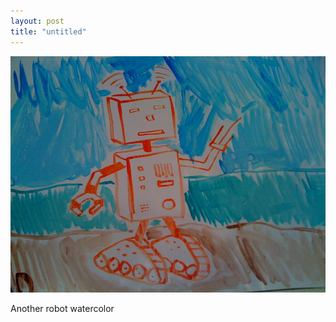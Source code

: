 ```yaml
---
layout: post
title: "untitled"
---
```


                  
<p><img src="/hodsmedia/262085128.jpg"/></p>


<p>Another robot watercolor</p>


     
